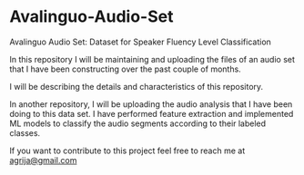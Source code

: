 # Avalinguo-Audio-Set
Avalinguo Audio Set: Dataset for Speaker Fluency Level Classification 

In this repository I will be maintaining and uploading the files of an audio set that I have been constructing over the past couple of months. 

I will be describing the details and characteristics of this repository. 

In another repository, I will be uploading the audio analysis that I have been doing to this data set. I have performed feature extraction and implemented ML models to classify the audio segments according to their labeled classes. 

If you want to contribute to this project feel free to reach me at agrija@gmail.com
